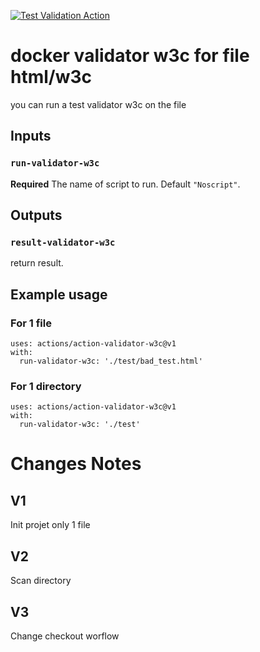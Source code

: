 [![Test Validation Action](https://github.com/PapouMarc/action-validator-w3c/actions/workflows/dockerimage.yml/badge.svg)](https://github.com/PapouMarc/action-validator-w3c/actions/workflows/dockerimage.yml)


# docker validator w3c for file html/w3c

you can run a test validator w3c on the file

## Inputs

### `run-validator-w3c`

**Required** The name of script to run. Default `"Noscript"`.

## Outputs

### `result-validator-w3c`

return result.

## Example usage

### For 1 file

```
uses: actions/action-validator-w3c@v1
with:
  run-validator-w3c: './test/bad_test.html'
```
### For 1 directory

```
uses: actions/action-validator-w3c@v1
with:
  run-validator-w3c: './test'
```

# Changes Notes

## V1

Init projet only 1 file

## V2

Scan directory

## V3

Change checkout worflow